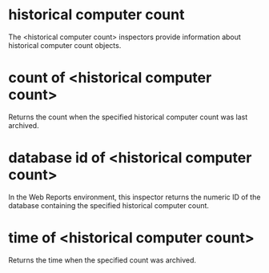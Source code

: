 # historical computer count

The &lt;historical computer count&gt; inspectors provide information about historical computer count objects.

# count of &lt;historical computer count&gt;

Returns the count when the specified historical computer count was last archived.

# database id of &lt;historical computer count&gt;

In the Web Reports environment, this inspector returns the numeric ID of the database containing the specified historical computer count.

# time of &lt;historical computer count&gt;

Returns the time when the specified count was archived.
